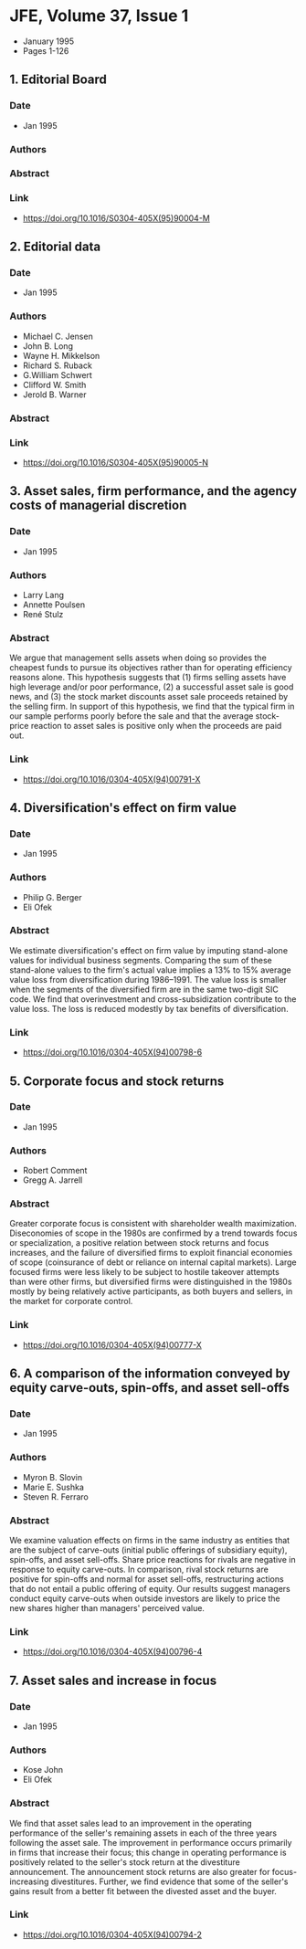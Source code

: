 # JFE, Volume 37, Issue 1
- January 1995
- Pages 1-126

## 1. Editorial Board
### Date
- Jan 1995
### Authors
### Abstract

### Link
- https://doi.org/10.1016/S0304-405X(95)90004-M

## 2. Editorial data
### Date
- Jan 1995
### Authors
- Michael C. Jensen
- John B. Long
- Wayne H. Mikkelson
- Richard S. Ruback
- G.William Schwert
- Clifford W. Smith
- Jerold B. Warner
### Abstract

### Link
- https://doi.org/10.1016/S0304-405X(95)90005-N

## 3. Asset sales, firm performance, and the agency costs of managerial discretion
### Date
- Jan 1995
### Authors
- Larry Lang
- Annette Poulsen
- René Stulz
### Abstract
We argue that management sells assets when doing so provides the cheapest funds to pursue its objectives rather than for operating efficiency reasons alone. This hypothesis suggests that (1) firms selling assets have high leverage and/or poor performance, (2) a successful asset sale is good news, and (3) the stock market discounts asset sale proceeds retained by the selling firm. In support of this hypothesis, we find that the typical firm in our sample performs poorly before the sale and that the average stock-price reaction to asset sales is positive only when the proceeds are paid out.
### Link
- https://doi.org/10.1016/0304-405X(94)00791-X

## 4. Diversification's effect on firm value
### Date
- Jan 1995
### Authors
- Philip G. Berger
- Eli Ofek
### Abstract
We estimate diversification's effect on firm value by imputing stand-alone values for individual business segments. Comparing the sum of these stand-alone values to the firm's actual value implies a 13% to 15% average value loss from diversification during 1986–1991. The value loss is smaller when the segments of the diversified firm are in the same two-digit SIC code. We find that overinvestment and cross-subsidization contribute to the value loss. The loss is reduced modestly by tax benefits of diversification.
### Link
- https://doi.org/10.1016/0304-405X(94)00798-6

## 5. Corporate focus and stock returns
### Date
- Jan 1995
### Authors
- Robert Comment
- Gregg A. Jarrell
### Abstract
Greater corporate focus is consistent with shareholder wealth maximization. Diseconomies of scope in the 1980s are confirmed by a trend towards focus or specialization, a positive relation between stock returns and focus increases, and the failure of diversified firms to exploit financial economies of scope (coinsurance of debt or reliance on internal capital markets). Large focused firms were less likely to be subject to hostile takeover attempts than were other firms, but diversified firms were distinguished in the 1980s mostly by being relatively active participants, as both buyers and sellers, in the market for corporate control.
### Link
- https://doi.org/10.1016/0304-405X(94)00777-X

## 6. A comparison of the information conveyed by equity carve-outs, spin-offs, and asset sell-offs
### Date
- Jan 1995
### Authors
- Myron B. Slovin
- Marie E. Sushka
- Steven R. Ferraro
### Abstract
We examine valuation effects on firms in the same industry as entities that are the subject of carve-outs (initial public offerings of subsidiary equity), spin-offs, and asset sell-offs. Share price reactions for rivals are negative in response to equity carve-outs. In comparison, rival stock returns are positive for spin-offs and normal for asset sell-offs, restructuring actions that do not entail a public offering of equity. Our results suggest managers conduct equity carve-outs when outside investors are likely to price the new shares higher than managers' perceived value.
### Link
- https://doi.org/10.1016/0304-405X(94)00796-4

## 7. Asset sales and increase in focus
### Date
- Jan 1995
### Authors
- Kose John
- Eli Ofek
### Abstract
We find that asset sales lead to an improvement in the operating performance of the seller's remaining assets in each of the three years following the asset sale. The improvement in performance occurs primarily in firms that increase their focus; this change in operating performance is positively related to the seller's stock return at the divestiture announcement. The announcement stock returns are also greater for focus-increasing divestitures. Further, we find evidence that some of the seller's gains result from a better fit between the divested asset and the buyer.
### Link
- https://doi.org/10.1016/0304-405X(94)00794-2

